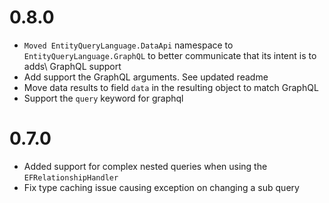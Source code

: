 # 0.8.0
- `Moved EntityQueryLanguage.DataApi` namespace to `EntityQueryLanguage.GraphQL` to better communicate that its intent is to adds\ GraphQL support
- Add support the GraphQL arguments. See updated readme
- Move data results to field `data` in the resulting object to match GraphQL
- Support the `query` keyword for graphql

# 0.7.0
- Added support for complex nested queries when using the `EFRelationshipHandler`
- Fix type caching issue causing exception on changing a sub query